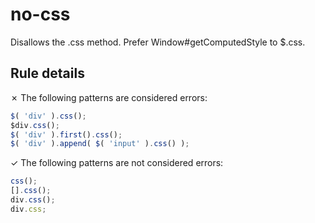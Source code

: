# no-css

Disallows the .css method. Prefer Window#getComputedStyle to $.css.

## Rule details

✗ The following patterns are considered errors:
```js
$( 'div' ).css();
$div.css();
$( 'div' ).first().css();
$( 'div' ).append( $( 'input' ).css() );
```

✓ The following patterns are not considered errors:
```js
css();
[].css();
div.css();
div.css;
```
